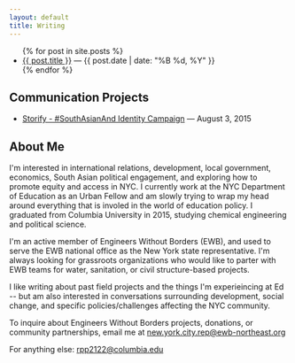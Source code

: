 ```yaml
---
layout: default
title: Writing
---
```


<ul>
    {% for post in site.posts %}
    <li>
        <a href="{{ post.url }}" title="Permanent link to: '{{ post.title }}'">{{ post.title }}</a>
        &mdash;
        <time class="post__date" datetime="{{ post.date | date: "%Y-%m-%d" }}" pubdate="">{{ post.date | date: "%B %d, %Y"  }}</time>
    </li>
    {% endfor %}
</ul>

## Communication Projects

 - [Storify - #SouthAsianAnd Identity Campaign](https://storify.com/SouthAsianAnd/southasianand-identity-campaign) &mdash; August 3, 2015

## About Me

I'm interested in international relations, development, local government, economics, South Asian political engagement, and exploring how to promote equity and access in NYC. I currently work at the NYC Department of Education as an Urban Fellow and am slowly trying to wrap my head around everything that is involed in the world of education policy. I graduated from Columbia University in 2015, studying chemical engineering and political science.
 
I'm an active member of Engineers Without Borders (EWB), and used to serve the EWB national office as the New York state representative. I'm always looking for grassroots organizations who would like to parter with EWB teams for water, sanitation, or civil structure-based projects.

I like writing about past field projects and the things I'm experieincing at Ed -- but am also interested in conversations surrounding development, social change, and specific policies/challenges affecting the NYC community.

To inquire about Engineers Without Borders projects, donations, or community partnerships, email me at new.york.city.rep@ewb-northeast.org

For anything else: rpp2122@columbia.edu
